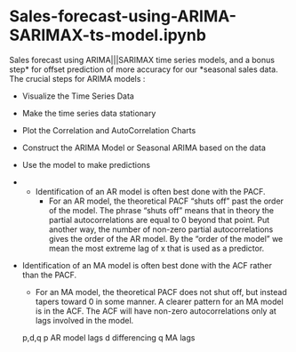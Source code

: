 # Sales-forecast-using-ARIMA-SARIMAX-ts-model.ipynb
Sales forecast using ARIMA|||SARIMAX time series models, and a bonus step* for offset prediction of more accuracy for our *seasonal sales data. 
The crucial steps for ARIMA models :
* Visualize the Time Series Data
* Make the time series data stationary
* Plot the Correlation and AutoCorrelation Charts
* Construct the ARIMA Model or Seasonal ARIMA based on the data
* Use the model to make predictions

* * Identification of an AR model is often best done with the PACF.
    * For an AR model, the theoretical PACF “shuts off” past the order of the model.  The phrase “shuts off” means that in theory the partial autocorrelations are equal to 0 beyond that point.  Put another way, the number of non-zero partial autocorrelations gives the order of the AR model.  By the “order of the model” we mean the most extreme lag of x that is used as a predictor.
    
    
* Identification of an MA model is often best done with the ACF rather than the PACF.
    * For an MA model, the theoretical PACF does not shut off, but instead tapers toward 0 in some manner.  A clearer pattern for an MA model is in the ACF.  The ACF will have non-zero autocorrelations only at lags involved in the model.
    
    p,d,q
    p AR model lags
    d differencing
    q MA lags
